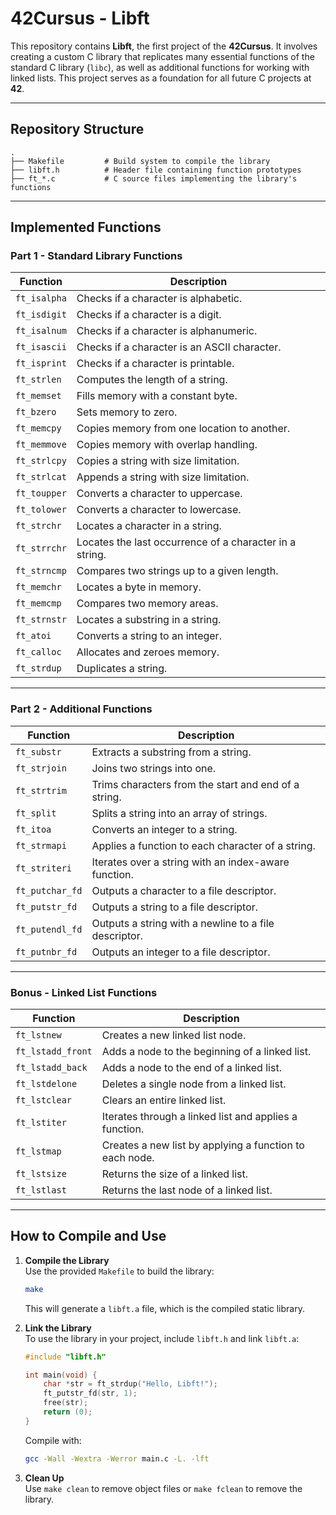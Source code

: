 # 42Cursus - Libft

This repository contains **Libft**, the first project of the **42Cursus**. It involves creating a custom C library that replicates many essential functions of the standard C library (`libc`), as well as additional functions for working with linked lists. This project serves as a foundation for all future C projects at **42**.

---

## Repository Structure

```plaintext
.
├── Makefile         # Build system to compile the library
├── libft.h          # Header file containing function prototypes
├── ft_*.c           # C source files implementing the library's functions
```

---

## Implemented Functions

### Part 1 - Standard Library Functions
| **Function**        | **Description**                                      |
|---------------------|-----------------------------------------------------|
| `ft_isalpha`        | Checks if a character is alphabetic.                |
| `ft_isdigit`        | Checks if a character is a digit.                   |
| `ft_isalnum`        | Checks if a character is alphanumeric.              |
| `ft_isascii`        | Checks if a character is an ASCII character.        |
| `ft_isprint`        | Checks if a character is printable.                 |
| `ft_strlen`         | Computes the length of a string.                    |
| `ft_memset`         | Fills memory with a constant byte.                  |
| `ft_bzero`          | Sets memory to zero.                                |
| `ft_memcpy`         | Copies memory from one location to another.         |
| `ft_memmove`        | Copies memory with overlap handling.                |
| `ft_strlcpy`        | Copies a string with size limitation.               |
| `ft_strlcat`        | Appends a string with size limitation.              |
| `ft_toupper`        | Converts a character to uppercase.                  |
| `ft_tolower`        | Converts a character to lowercase.                  |
| `ft_strchr`         | Locates a character in a string.                    |
| `ft_strrchr`        | Locates the last occurrence of a character in a string. |
| `ft_strncmp`        | Compares two strings up to a given length.          |
| `ft_memchr`         | Locates a byte in memory.                           |
| `ft_memcmp`         | Compares two memory areas.                          |
| `ft_strnstr`        | Locates a substring in a string.                    |
| `ft_atoi`           | Converts a string to an integer.                    |
| `ft_calloc`         | Allocates and zeroes memory.                        |
| `ft_strdup`         | Duplicates a string.                                |

---

### Part 2 - Additional Functions
| **Function**        | **Description**                                      |
|---------------------|-----------------------------------------------------|
| `ft_substr`         | Extracts a substring from a string.                 |
| `ft_strjoin`        | Joins two strings into one.                         |
| `ft_strtrim`        | Trims characters from the start and end of a string.|
| `ft_split`          | Splits a string into an array of strings.           |
| `ft_itoa`           | Converts an integer to a string.                    |
| `ft_strmapi`        | Applies a function to each character of a string.   |
| `ft_striteri`       | Iterates over a string with an index-aware function.|
| `ft_putchar_fd`     | Outputs a character to a file descriptor.           |
| `ft_putstr_fd`      | Outputs a string to a file descriptor.              |
| `ft_putendl_fd`     | Outputs a string with a newline to a file descriptor.|
| `ft_putnbr_fd`      | Outputs an integer to a file descriptor.            |

---

### Bonus - Linked List Functions
| **Function**        | **Description**                                      |
|---------------------|-----------------------------------------------------|
| `ft_lstnew`         | Creates a new linked list node.                     |
| `ft_lstadd_front`   | Adds a node to the beginning of a linked list.       |
| `ft_lstadd_back`    | Adds a node to the end of a linked list.            |
| `ft_lstdelone`      | Deletes a single node from a linked list.           |
| `ft_lstclear`       | Clears an entire linked list.                       |
| `ft_lstiter`        | Iterates through a linked list and applies a function.|
| `ft_lstmap`         | Creates a new list by applying a function to each node.|
| `ft_lstsize`        | Returns the size of a linked list.                  |
| `ft_lstlast`        | Returns the last node of a linked list.             |

---

## How to Compile and Use

1. **Compile the Library**  
   Use the provided `Makefile` to build the library:  
   ```bash
   make
   ```
   This will generate a `libft.a` file, which is the compiled static library.

2. **Link the Library**  
   To use the library in your project, include `libft.h` and link `libft.a`:  
   ```c
   #include "libft.h"

   int main(void) {
       char *str = ft_strdup("Hello, Libft!");
       ft_putstr_fd(str, 1);
       free(str);
       return (0);
   }
   ```
   Compile with:  
   ```bash
   gcc -Wall -Wextra -Werror main.c -L. -lft
   ```

3. **Clean Up**  
   Use `make clean` to remove object files or `make fclean` to remove the library.